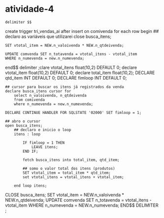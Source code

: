 # atividade-4
	delimiter $$
create trigger tri_vendas_ai
after insert on comivenda
for each row
begin
	## declaro as variáveis que utilizarei
  close busca_itens;
    
    SET vtotal_item = NEW.n_valoivenda * NEW.n_qtdeivenda;
    
	UPDATE comvenda SET n_totavenda = vtotal_itens - vtotal_item
	WHERE n_numevenda = new.n_numevenda;
end$$
delimiter ;clare vtotal_itens float(10,2) DEFAULT 0;
	declare vtotal_item float(10,2) DEFAULT 0;
	declare total_item float(10,2);
    DECLARE qtd_item INT DEFAULT 0;
    DECLARE fimloop INT DEFAULT 0;
    
	## cursor para buscar os itens já registrados da venda
	declare busca_itens cursor for
		select n_valoivenda, n_qtdeivenda
		from comivenda
		where n_numevenda = new.n_numevenda;
    
	DECLARE CONTINUE HANDLER FOR SQLSTATE '02000' SET fimloop = 1;
    
	## abro o cursor
	open busca_itens;
		## declaro e inicio o loop
		itens : loop
            
			IF fimloop = 1 THEN
				LEAVE itens;
			END IF;
        
			fetch busca_itens into total_item, qtd_item;
			
			## somo o valor total dos itens (produtos)
			SET vtotal_item = total_item * qtd_item;
			set vtotal_itens = vtotal_itens + vtotal_item;
            
		end loop itens;
CLOSE busca_itens;
    SET vtotal_item = NEW.n_valoivenda * NEW.n_qtdeivenda;
	UPDATE comvenda SET n_totavenda = vtotal_itens - vtotal_item
	WHERE n_numevenda = NEW.n_numevenda;
END$$
DELIMITER ;
